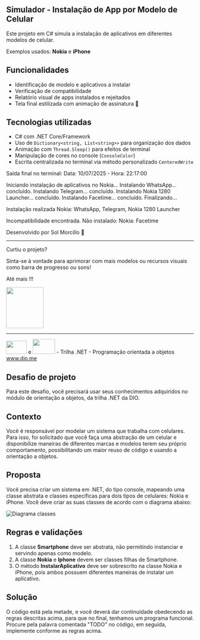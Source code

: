 ## Simulador - Instalação de App por Modelo de Celular

Este projeto em C# simula a instalação de aplicativos em diferentes modelos de celular.

Exemplos usados: **Nokia** e **iPhone**

## Funcionalidades

- Identificação de modelo e aplicativos a instalar
- Verificação de compatibilidade
- Relatório visual de apps instalados e rejeitados
- Tela final estilizada com animação de assinatura 💛

## Tecnologias utilizadas

- C# com .NET Core/Framework
- Uso de `Dictionary<string, List<string>>` para organização dos dados
- Animação com `Thread.Sleep()` para efeitos de terminal
- Manipulação de cores no console (`ConsoleColor`)
- Escrita centralizada no terminal via método personalizado `CenteredWrite`

Saída final no terminal:
Data: 10/07/2025 - Hora: 22:17:00

Iniciando instalação de aplicativos no Nokia...
Instalando WhatsApp... concluído.
Instalando Telegram... concluído.
Instalando Nokia 1280 Launcher... concluído.
Instalando Facetime... concluído.
Finalizando...

Instalação realizada Nokia: WhatsApp, Telegram, Nokia 1280 Launcher

Incompatibilidade encontrada. Não instalado: Nokia: Facetime

Desenvolvido por Sol Morcillo 💛

----------------------------------------------------------------------

Curtiu o projeto? 

Sinta-se à vontade para aprimorar com mais modelos ou recursos visuais como barra de progresso ou sons! 

Até mais !!!

<img src="https://solmorcillo.com.br/imgs_public/logo_SM.jpg" width="100px" height="110px">

---------------------------------------------------------------------

<img src="https://solmorcillo.com.br/imgs_public/logo_wex.jpg" width="55px" height="35px"> e <img src="https://solmorcillo.com.br/imgs_public/logo_dio.jpg" width="60px" height="40px"> - Trilha .NET - Programação orientada a objetos
www.dio.me

## Desafio de projeto
Para este desafio, você precisará usar seus conhecimentos adquiridos no módulo de orientação a objetos, da trilha .NET da DIO.

## Contexto
Você é responsável por modelar um sistema que trabalha com celulares. Para isso, foi solicitado que você faça uma abstração de um celular e disponibilize maneiras de diferentes marcas e modelos terem seu próprio comportamento, possibilitando um maior reuso de código e usando a orientação a objetos.

## Proposta
Você precisa criar um sistema em .NET, do tipo console, mapeando uma classe abstrata e classes específicas para dois tipos de celulares: Nokia e iPhone. 
Você deve criar as suas classes de acordo com o diagrama abaixo:

![Diagrama classes](Imagens/diagrama.png)

## Regras e validações
1. A classe **Smartphone** deve ser abstrata, não permitindo instanciar e servindo apenas como modelo.
2. A classe **Nokia** e **Iphone** devem ser classes filhas de Smartphone.
3. O método **InstalarAplicativo** deve ser sobrescrito na classe Nokia e iPhone, pois ambos possuem diferentes maneiras de instalar um aplicativo.

## Solução
O código está pela metade, e você deverá dar continuidade obedecendo as regras descritas acima, para que no final, tenhamos um programa funcional. Procure pela palavra comentada "TODO" no código, em seguida, implemente conforme as regras acima.
